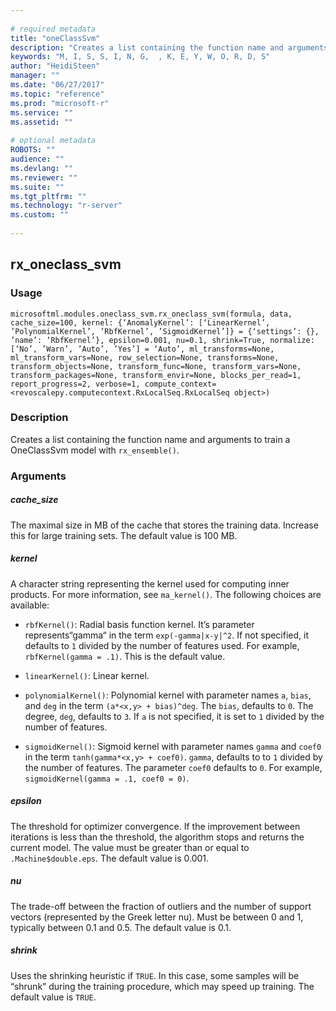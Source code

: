 ```yaml
--- 
 
# required metadata 
title: "oneClassSvm" 
description: "Creates a list containing the function name and arguments to train a" 
keywords: "M, I, S, S, I, N, G,  , K, E, Y, W, O, R, D, S" 
author: "HeidiSteen" 
manager: "" 
ms.date: "06/27/2017" 
ms.topic: "reference" 
ms.prod: "microsoft-r" 
ms.service: "" 
ms.assetid: "" 
 
# optional metadata 
ROBOTS: "" 
audience: "" 
ms.devlang: "" 
ms.reviewer: "" 
ms.suite: "" 
ms.tgt_pltfrm: "" 
ms.technology: "r-server" 
ms.custom: "" 
 
---
```


## rx_oneclass_svm


### Usage



```
microsoftml.modules.oneclass_svm.rx_oneclass_svm(formula, data, cache_size=100, kernel: {‘AnomalyKernel’: [‘LinearKernel’, ’PolynomialKernel’, ’RbfKernel’, ’SigmoidKernel’]} = {‘settings’: {}, ’name’: ‘RbfKernel’}, epsilon=0.001, nu=0.1, shrink=True, normalize: [‘No’, ’Warn’, ’Auto’, ’Yes’] = ‘Auto’, ml_transforms=None, ml_transform_vars=None, row_selection=None, transforms=None, transform_objects=None, transform_func=None, transform_vars=None, transform_packages=None, transform_envir=None, blocks_per_read=1, report_progress=2, verbose=1, compute_context=<revoscalepy.computecontext.RxLocalSeq.RxLocalSeq object>)
```




### Description

Creates a list containing the function name and arguments to train a
OneClassSvm model with ``rx_ensemble()``.


### Arguments


##### cache_size

The maximal size in MB of the cache that stores the training
data. Increase this for large training sets. The default value is 100 MB.


##### kernel

A character string representing the kernel used for computing
inner products. For more information, see ``ma_kernel()``. The
following choices are available:

* ``rbfKernel()``: Radial basis function kernel. It’s parameter represents“gamma“ in the term ``exp(-gamma|x-y|^2``. If not specified, it defaults to ``1`` divided by the number of features used. For example, ``rbfKernel(gamma = .1)``. This is the default value. 

* ``linearKernel()``: Linear kernel. 

* ``polynomialKernel()``: Polynomial kernel with parameter names ``a``, ``bias``, and ``deg`` in the term ``(a*<x,y> + bias)^deg``. The ``bias``, defaults to ``0``. The degree, ``deg``, defaults to ``3``. If ``a`` is not specified, it is set to ``1`` divided by the number of features. 

* ``sigmoidKernel()``: Sigmoid kernel with parameter names ``gamma`` and ``coef0`` in the term ``tanh(gamma*<x,y> + coef0)``. ``gamma``, defaults to to ``1`` divided by the number of features. The parameter ``coef0`` defaults to ``0``.  For example, ``sigmoidKernel(gamma = .1, coef0 = 0)``. 


##### epsilon

The threshold for optimizer convergence. If the
improvement between iterations is less than the threshold, the algorithm
stops and returns the current model. The value must be greater than or equal
to ``.Machine$double.eps``. The default value is 0.001.


##### nu

The trade-off between the fraction of outliers and the number of
support vectors (represented by the Greek letter nu). Must be between 0 and
1, typically between 0.1 and 0.5. The default value is 0.1.


##### shrink

Uses the shrinking heuristic if ``TRUE``. In this case,
some samples will be “shrunk” during the training procedure, which may speed
up training. The default value is ``TRUE``.
